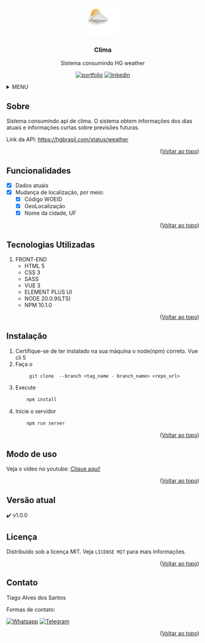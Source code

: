 

<a name="readme-top"></a>

<!-- PROJETO LOGO -->
<br />
<div align="center">
  <a href="https://github.com/Tiago-Alves-dos-Santos/weather-development">
    <img src="public/30.png" alt="Logo" width="80" height="80">
  </a>

  <h3 align="center">Clima</h3>

  <p align="center">
    Sistema consumindo HG weather

  </p>

  [![portfolio][portfolio-shield]][portfolio-url]
  [![linkedin][linkedin-shield]][linkedin-url]
</div>




<!-- MENU -->
<details>
  <summary>MENU</summary>
  <ol>
    <li>
      <a href="#sobre">Sobre</a>
    </li>
    <li><a href="#funcionalidades">Funcionalidades</a></li>
    <li><a href="#tecnologias-utilizadas">Tecnologias Utilizadas</a></li>
    <li><a href="#instalação">Instalação</a></li>
    <li><a href="#modo-de-uso">Modo de uso</a></li>
    <li><a href="#colaboradores">Colaboradores</a></li>
    <li><a href="#versão-atual">Versão atual</a></li>
    <li><a href="#licença">Licença</a></li>
    <li><a href="#contato">Contato</a></li>
    <!-- <li><a href="#agradecimentos">Agradecimentos</a></li> -->
    <li><a href="#observação">Observação</a></li>
  </ol>
</details>



<!-- ABOUT THE PROJECT -->
## Sobre
Sistema consumindo api de clima. O sistema obtem informações dos dias atuais e informações curtas sobre previsões futuras.

 Link da API: https://hgbrasil.com/status/weather

<p align="right">(<a href="#readme-top">Voltar ao topo</a>)</p>

<!-- FUNCIONALIDADES -->
## Funcionalidades

- [x] Dados atuais
- [x] Mudança de localização, por meio:
  - [x] Código WOEID
  - [x] GeoLocalização
  - [x] Nome da cidade, UF  
    
<p align="right">(<a href="#readme-top">Voltar ao topo</a>)</p>

## Tecnologias Utilizadas
1. FRONT-END
    * HTML 5
    * CSS 3
    * SASS
    * VUE 3
    * ELEMENT PLUS UI
    * NODE 20.0.9(LTS)
    * NPM 10.1.0



<p align="right">(<a href="#readme-top">Voltar ao topo</a>)</p>

<!-- GETTING STARTED -->
## Instalação

1. Certifique-se de ter instalado na sua máquina o node(npm) correto. Vue cli 5
2. Faça o 
    ~~~git
         git clone  --branch <tag_name - branch_name> <repo_url>
    ~~~
3. Execute 
    ~~~js
        npm install 
    ~~~
4. Inicie o servidor 
    ~~~js
        npm run server 
    ~~~ 


<p align="right">(<a href="#readme-top">Voltar ao topo</a>)</p>



<!-- USAGE EXAMPLES -->
## Modo de uso
Veja o vídeo no youtube: <a href="https://youtu.be/eOzNQ_VSKSU">Clique aqui!</a>

<p align="right">(<a href="#readme-top">Voltar ao topo</a>)</p>


## Versão atual
:heavy_check_mark:  v1.0.0


<!-- LICENÇA -->
## Licença
Distribuído sob a licença MIT. Veja `LICENSE MIT` para mais informações.

<p align="right">(<a href="#readme-top">Voltar ao topo</a>)</p>



<!-- CONTACT -->
## Contato
Tiago Alves dos Santos

Formas de contato: 
<br>

[![Whatsapp][whatsapp-shield]][whatsapp-url]
[![Telegram][telegram-shield]][telegram-url]

<p align="right">(<a href="#readme-top">Voltar ao topo</a>)</p>


<!-- MARKDOWN -->
[whatsapp-shield]: https://img.shields.io/badge/WhatsApp-25D366?style=for-the-badge&logo=whatsapp&logoColor=white
[whatsapp-url]: https://wa.link/h5vlzo
[telegram-shield]: https://img.shields.io/badge/Telegram-2CA5E0?style=for-the-badge&logo=telegram&logoColor=white
[telegram-url]: https://t.me/TiagoAlves2001
[linkedin-shield]: https://img.shields.io/badge/LinkedIn-0077B5?style=for-the-badge&logo=linkedin&logoColor=white
[linkedin-url]: https://www.linkedin.com/in/tiago-alves-dos-santos-de-oliveira-96699a189/
[portfolio-shield]: https://img.shields.io/badge/PORTFOLIO-%20CLIQUE%20AQUI%20-%20BLACK
[portfolio-url]: https://tiago-alves-dos-santos.github.io/portfolio/#about

